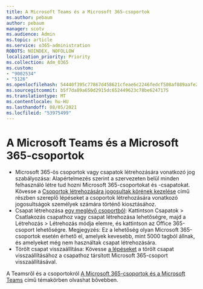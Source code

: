 ```yaml
---
title: A Microsoft Teams és a Microsoft 365-csoportok
ms.author: pebaum
author: pebaum
manager: scotv
ms.audience: Admin
ms.topic: article
ms.service: o365-administration
ROBOTS: NOINDEX, NOFOLLOW
localization_priority: Priority
ms.collection: Adm_O365
ms.custom:
- "9002534"
- "5126"
ms.openlocfilehash: 54440f395c77867d458621cfeae6c2246fedcf508af089aafe2a78b63fe8a5b9
ms.sourcegitcommit: b5f7da89a650d2915dc652449623c78be6247175
ms.translationtype: MT
ms.contentlocale: hu-HU
ms.lasthandoff: 08/05/2021
ms.locfileid: "53975499"
---
```

# <a name="microsoft-teams-and-microsoft-365-groups"></a>A Microsoft Teams és a Microsoft 365-csoportok

- Microsoft 365-ös csoportok vagy csapatok létrehozására vonatkozó jog szabályozása: Alapértelmezés szerint a szervezeten belül minden felhasználó létre tud hozni Microsoft 365-csoportokat és -csapatokat. Kövesse a [Csoportok létrehozására jogosultak körének kezelése](https://support.office.com/article/4c46c8cb-17d0-44b5-9776-005fced8e618) című részben szereplő lépéseket a csoportok létrehozására vonatkozó jogosultságok személyek számára történő kiosztásához.
- Csapat létrehozása  [egy meglévő csoportból](https://support.microsoft.com/office/24ec428e-40d7-4a1a-ab87-29be7d145865): Kattintson Csapatok > Csatlakozás csapathoz vagy csapat létrehozása lehetőségre, majd a Létrehozás > Létrehozás módja elemre, és kattintson az Office 365-csoport lehetőségre. Megjegyzés: Ez a lehetőség olyan Microsoft 365-csoportok esetén érhető el, amelyek kevesebb, mint 5000 tagból állnak, és amelyeket még nem használtak csapat létrehozására.
- Törölt csapat visszaállítása: Kövesse [a lépéseket](https://docs.microsoft.com/microsoftteams/archive-or-delete-a-team#restore-a-deleted-team) a törölt csapat visszaállításához a csapathoz társított Microsoft 365-csoport visszaállításával.

A Teamsről és a csoportokról [A Microsoft 365-csoportok és a Microsoft Teams](https://docs.microsoft.com/microsoftteams/office-365-groups) című témakörben olvashat bővebben.
